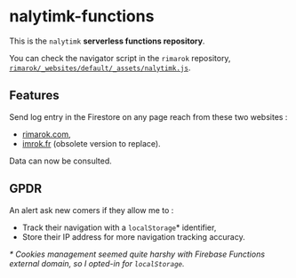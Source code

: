 # nalytimk-functions

This is the `nalytimk` **serverless functions repository**.

You can check the navigator script in the `rimarok` repository,
[`rimarok/_websites/default/_assets/nalytimk.js`](https://github.com/Skaant/rimarok/blob/master/_websites/default/_assets/nalytimk.js).

## Features

Send log entry in the Firestore on any page reach from these two websites :

* [rimarok.com](https://rimarok.com),
* [imrok.fr](https://imrok.fr) (obsolete version to replace).

Data can now be consulted.

## GPDR

An alert ask new comers if they allow me to :

* Track their navigation with a `localStorage`* identifier,
* Store their IP address for more navigation tracking accuracy.

*\* Cookies management seemed quite harshy with Firebase Functions
external domain, so I opted-in for `localStorage`.*
